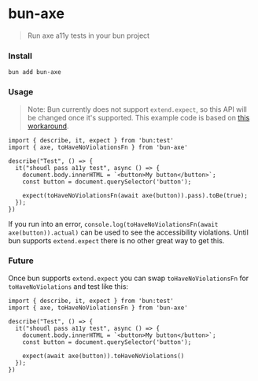 # bun-axe
> Run axe a11y tests in your bun project

### Install
```
bun add bun-axe
```

### Usage

> Note: Bun currently does not support `extend.expect`, so this API will be changed once it's supported. This example code is based on [this workaround](https://github.com/oven-sh/bun/issues/3621#issuecomment-1732130865).

```
import { describe, it, expect } from 'bun:test'
import { axe, toHaveNoViolationsFn } from 'bun-axe'

describe("Test", () => {
  it("shoudl pass a11y test", async () => {
    document.body.innerHTML = `<button>My button</button>`;
    const button = document.querySelector('button');

    expect(toHaveNoViolationsFn(await axe(button)).pass).toBe(true);
  });
})
```

If you run into an error, `console.log(toHaveNoViolationsFn(await axe(button)).actual)` can be used to see the accessibility violations. Until bun supports `extend.expect` there is no other great way to get this.

### Future
Once bun supports `extend.expect` you can swap `toHaveNoViolationsFn` for `toHaveNoViolations` and test like this:


```
import { describe, it, expect } from 'bun:test'
import { axe, toHaveNoViolationsFn } from 'bun-axe'

describe("Test", () => {
  it("shoudl pass a11y test", async () => {
    document.body.innerHTML = `<button>My button</button>`;
    const button = document.querySelector('button');

    expect(await axe(button)).toHaveNoViolations()
  });
})
```


